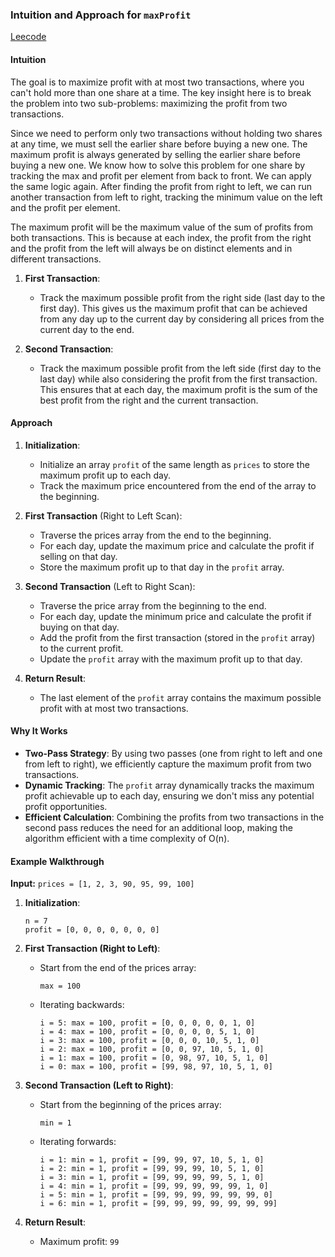 ### Intuition and Approach for `maxProfit`
[Leecode](https://leetcode.com/problems/best-time-to-buy-and-sell-stock-iii/solutions/5913145/simplest-solution-and-explanation-two-scans)
#### Intuition
The goal is to maximize profit with at most two transactions, where you can't hold more than one share at a time. 
The key insight here is to break the problem into two sub-problems: maximizing the profit from two transactions.

Since we need to perform only two transactions without holding two shares at any time, we must sell the earlier share before buying a new one. 
The maximum profit is always generated by selling the earlier share before buying a new one. We know how to solve this problem for one share by tracking the max and profit per element from back to front. 
We can apply the same logic again. After finding the profit from right to left, we can run another transaction from left to right, tracking the minimum value on the left and the profit per element.

The maximum profit will be the maximum value of the sum of profits from both transactions. This is because at each index, the profit from the right and the profit from the left will always be on distinct elements and in different transactions.

1. **First Transaction**:
    - Track the maximum possible profit from the right side (last day to the first day). This gives us the maximum profit that can be achieved from any day up to the current day by considering all prices from the current day to the end.

2. **Second Transaction**:
    - Track the maximum possible profit from the left side (first day to the last day) while also considering the profit from the first transaction. This ensures that at each day, the maximum profit is the sum of the best profit from the right and the current transaction.

#### Approach
1. **Initialization**:
    - Initialize an array `profit` of the same length as `prices` to store the maximum profit up to each day.
    - Track the maximum price encountered from the end of the array to the beginning.

2. **First Transaction** (Right to Left Scan):
    - Traverse the prices array from the end to the beginning.
    - For each day, update the maximum price and calculate the profit if selling on that day.
    - Store the maximum profit up to that day in the `profit` array.

3. **Second Transaction** (Left to Right Scan):
    - Traverse the price array from the beginning to the end.
    - For each day, update the minimum price and calculate the profit if buying on that day.
    - Add the profit from the first transaction (stored in the `profit` array) to the current profit.
    - Update the `profit` array with the maximum profit up to that day.

4. **Return Result**:
    - The last element of the `profit` array contains the maximum possible profit with at most two transactions.

#### Why It Works
- **Two-Pass Strategy**: By using two passes (one from right to left and one from left to right), we efficiently capture the maximum profit from two transactions.
- **Dynamic Tracking**: The `profit` array dynamically tracks the maximum profit achievable up to each day, ensuring we don't miss any potential profit opportunities.
- **Efficient Calculation**: Combining the profits from two transactions in the second pass reduces the need for an additional loop, making the algorithm efficient with a time complexity of O(n).

#### Example Walkthrough
**Input:** `prices = [1, 2, 3, 90, 95, 99, 100]`

1. **Initialization**:
    ```
    n = 7
    profit = [0, 0, 0, 0, 0, 0, 0]
    ```

2. **First Transaction (Right to Left)**:
    - Start from the end of the prices array:
      ```
      max = 100
      ```
    - Iterating backwards:
      ```
      i = 5: max = 100, profit = [0, 0, 0, 0, 0, 1, 0]
      i = 4: max = 100, profit = [0, 0, 0, 0, 5, 1, 0]
      i = 3: max = 100, profit = [0, 0, 0, 10, 5, 1, 0]
      i = 2: max = 100, profit = [0, 0, 97, 10, 5, 1, 0]
      i = 1: max = 100, profit = [0, 98, 97, 10, 5, 1, 0]
      i = 0: max = 100, profit = [99, 98, 97, 10, 5, 1, 0]
      ```

3. **Second Transaction (Left to Right)**:
    - Start from the beginning of the prices array:
      ```
      min = 1
      ```
    - Iterating forwards:
      ```
      i = 1: min = 1, profit = [99, 99, 97, 10, 5, 1, 0]
      i = 2: min = 1, profit = [99, 99, 99, 10, 5, 1, 0]
      i = 3: min = 1, profit = [99, 99, 99, 99, 5, 1, 0]
      i = 4: min = 1, profit = [99, 99, 99, 99, 99, 1, 0]
      i = 5: min = 1, profit = [99, 99, 99, 99, 99, 99, 0]
      i = 6: min = 1, profit = [99, 99, 99, 99, 99, 99, 99]
      ```

4. **Return Result**:
    - Maximum profit: `99`
